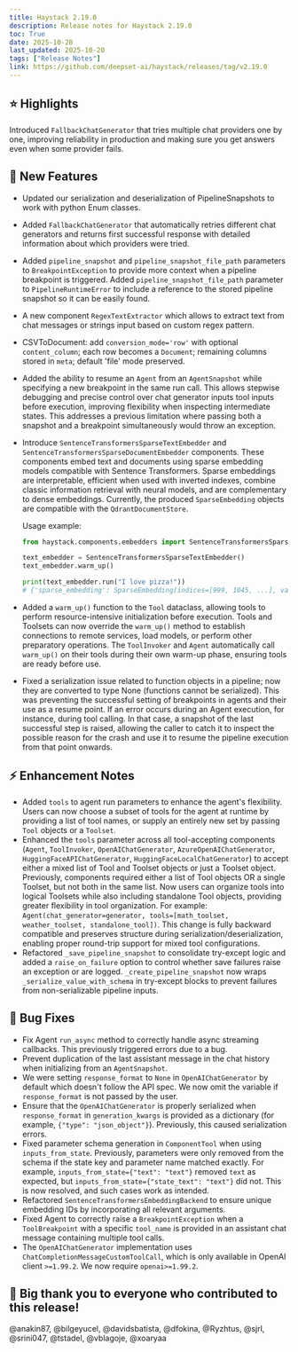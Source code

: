 ```yaml
---
title: Haystack 2.19.0
description: Release notes for Haystack 2.19.0
toc: True
date: 2025-10-20
last_updated: 2025-10-20
tags: ["Release Notes"]
link: https://github.com/deepset-ai/haystack/releases/tag/v2.19.0
---
```


## ⭐️ Highlights

Introduced `FallbackChatGenerator` that tries multiple chat providers one by one, improving reliability in production and making sure you get answers even when some provider fails.

## 🚀 New Features

-   Updated our serialization and deserialization of PipelineSnapshots to work with python Enum classes.

-   Added `FallbackChatGenerator` that automatically retries different chat generators and returns first successful response with detailed information about which providers were tried.

-   Added `pipeline_snapshot` and `pipeline_snapshot_file_path` parameters to `BreakpointException` to provide more context when a pipeline breakpoint is triggered. 
    Added `pipeline_snapshot_file_path` parameter to `PipelineRuntimeError` to include a reference to the stored pipeline snapshot so it can be easily found.

-   A new component `RegexTextExtractor` which allows to extract text from chat messages or strings input based on custom regex pattern.

-   CSVToDocument: add `conversion_mode='row'` with optional `content_column`; each row becomes a `Document`; remaining columns stored in `meta`; default 'file' mode preserved.

-   Added the ability to resume an `Agent` from an `AgentSnapshot` while specifying a new breakpoint in the same run call. This allows stepwise debugging and precise control over chat generator inputs tool inputs before execution, improving flexibility when inspecting intermediate states. This addresses a previous limitation where passing both a snapshot and a breakpoint simultaneously would throw an exception.

-   Introduce `SentenceTransformersSparseTextEmbedder` and `SentenceTransformersSparseDocumentEmbedder` components. These components embed text and documents using sparse embedding models compatible with Sentence Transformers. Sparse embeddings are interpretable, efficient when used with inverted indexes, combine classic information retrieval with neural models, and are complementary to dense embeddings. Currently, the produced `SparseEmbedding` objects are compatible with the `QdrantDocumentStore`.

    Usage example: 
    ```python 
    from haystack.components.embedders import SentenceTransformersSparseTextEmbedder
    
    text_embedder = SentenceTransformersSparseTextEmbedder()
    text_embedder.warm_up()
    
    print(text_embedder.run("I love pizza!"))
    # {'sparse_embedding': SparseEmbedding(indices=[999, 1045, ...], values=[0.918, 0.867, ...])}
    ```

-   Added a `warm_up()` function to the `Tool` dataclass, allowing tools to perform resource-intensive initialization before execution. Tools and Toolsets can now override the `warm_up()` method to establish connections to remote services, load models, or perform other preparatory operations. The `ToolInvoker` and `Agent` automatically call `warm_up()` on their tools during their own warm-up phase, ensuring tools are ready before use.

-   Fixed a serialization issue related to function objects in a pipeline; now they are converted to type None (functions cannot be serialized). This was preventing the successful setting of breakpoints in agents and their use as a resume point. If an error occurs during an Agent execution, for instance, during tool calling. In that case, a snapshot of the last successful step is raised, allowing the caller to catch it to inspect the possible reason for the crash and use it to resume the pipeline execution from that point onwards.

## ⚡️ Enhancement Notes

-   Added `tools` to agent run parameters to enhance the agent's flexibility. Users can now choose a subset of tools for the agent at runtime by providing a list of tool names, or supply an entirely new set by passing `Tool` objects or a `Toolset`.
-   Enhanced the `tools` parameter across all tool-accepting components (`Agent`, `ToolInvoker`, `OpenAIChatGenerator`, `AzureOpenAIChatGenerator`, `HuggingFaceAPIChatGenerator`, `HuggingFaceLocalChatGenerator`) to accept either a mixed list of Tool and Toolset objects or just a Toolset object. Previously, components required either a list of Tool objects OR a single Toolset, but not both in the same list. Now users can organize tools into logical Toolsets while also including standalone Tool objects, providing greater flexibility in tool organization. For example: `Agent(chat_generator=generator, tools=[math_toolset, weather_toolset, standalone_tool])`. This change is fully backward compatible and preserves structure during serialization/deserialization, enabling proper round-trip support for mixed tool configurations.
-   Refactored `_save_pipeline_snapshot` to consolidate try-except logic and added a `raise_on_failure` option to control whether save failures raise an exception or are logged. `_create_pipeline_snapshot` now wraps `_serialize_value_with_schema` in try-except blocks to prevent failures from non-serializable pipeline inputs.

## 🐛 Bug Fixes

-   Fix Agent `run_async` method to correctly handle async streaming callbacks. This previously triggered errors due to a bug.
-   Prevent duplication of the last assistant message in the chat history when initializing from an `AgentSnapshot`.
-   We were setting `response_format` to `None` in `OpenAIChatGenerator` by default which doesn't follow the API spec. We now omit the variable if `response_format` is not passed by the user.
-   Ensure that the `OpenAIChatGenerator` is properly serialized when `response_format` in `generation_kwargs` is provided as a dictionary (for example, `{"type": "json_object"}`). Previously, this caused serialization errors.
-   Fixed parameter schema generation in `ComponentTool` when using `inputs_from_state`. Previously, parameters were only removed from the schema if the state key and parameter name matched exactly. For example, `inputs_from_state={"text": "text"}` removed `text` as expected, but `inputs_from_state={"state_text": "text"}` did not. This is now resolved, and such cases work as intended.
-   Refactored `SentenceTransformersEmbeddingBackend` to ensure unique embedding IDs by incorporating all relevant arguments.
-   Fixed Agent to correctly raise a `BreakpointException` when a `ToolBreakpoint` with a specific `tool_name` is provided in an assistant chat message containing multiple tool calls.
-   The `OpenAIChatGenerator` implementation uses `ChatCompletionMessageCustomToolCall`, which is only available in OpenAI client `>=1.99.2`. We now require `openai>=1.99.2`.

## 💙 Big thank you to everyone who contributed to this release!
@anakin87, @bilgeyucel, @davidsbatista, @dfokina, @Ryzhtus, @sjrl, @srini047, @tstadel, @vblagoje, @xoaryaa
